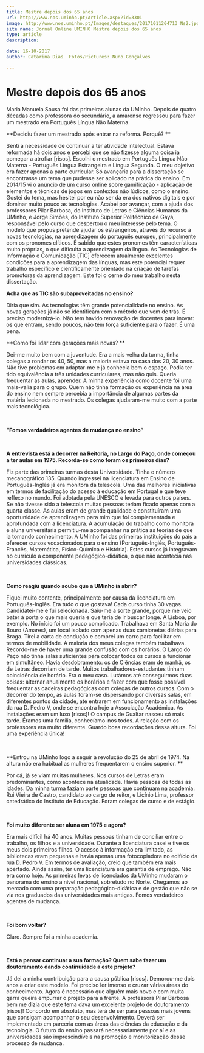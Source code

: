 ```yaml
---
title: Mestre depois dos 65 anos
url: http://www.nos.uminho.pt/Article.aspx?id=3301
image: http://www.nos.uminho.pt/Images/destaques/20171011204713_Ns2.jpg
site name: Jornal Online UMINHO Mestre depois dos 65 anos
type: article
description: 

date: 16-10-2017
author: Catarina Dias  Fotos/Pictures: Nuno Gonçalves

---
```

# Mestre depois dos 65 anos


  

Maria Manuela Sousa foi das primeiras alunas da UMinho. Depois de quatro décadas como professora do secundário, a amarense regressou para fazer um mestrado em Português Língua Não Materna.

**Decidiu fazer um mestrado após entrar na reforma. Porquê? ** 

Senti a necessidade de continuar a ter atividade intelectual. Estava reformada há dois anos e percebi que se não fizesse alguma coisa ia começar a atrofiar [risos]. Escolhi o mestrado em Português Língua Não Materna - Português Língua Estrangeira e Língua Segunda. O meu objetivo era fazer apenas a parte curricular. Só avançaria para a dissertação se encontrasse um tema que pudesse ser aplicado na prática do ensino. Em 2014/15 vi o anúncio de um curso online sobre gamificação - aplicação de elementos e técnicas de jogos em contextos não lúdicos, como o ensino. Gostei do tema, mas hesitei por eu não ser da era dos nativos digitais e por dominar muito pouco as tecnologias. Acabei por avançar, com a ajuda dos professores Pilar Barbosa, do Instituto de Letras e Ciências Humanas da UMinho, e Jorge Simões, do Instituto Superior Politécnico de Gaya, responsável pelo curso que despertou o meu interesse pelo tema. O modelo que propus pretende ajudar os estrangeiros, através do recurso a novas tecnologias, na aprendizagem do português europeu, principalmente com os pronomes clíticos. É sabido que estes pronomes têm características muito próprias, o que dificulta a aprendizagem da língua. As Tecnologias de Informação e Comunicação [TIC] oferecem atualmente excelentes condições para a aprendizagem das línguas, mas este potencial requer trabalho específico e cientificamente orientado na criação de tarefas promotoras da aprendizagem. Este foi o cerne do meu trabalho nesta dissertação.
 

**Acha que as TIC são subaproveitadas no ensino?** 

Diria que sim. As tecnologias têm grande potencialidade no ensino. As novas gerações já não se identificam com o método que vem de trás. É preciso modernizá-lo. Não tem havido renovação de docentes para inovar: os que entram, sendo poucos, não têm força suficiente para o fazer. É uma pena.
 

**Como foi lidar com gerações mais novas? ** 

Dei-me muito bem com a juventude. Era a mais velha da turma, tinha colegas a rondar os 40, 50, mas a maioria estava na casa dos 20, 30 anos. Não tive problemas em adaptar-me e já conhecia bem o espaço. Podia ter tido equivalência a três unidades curriculares, mas não quis. Queria frequentar as aulas, aprender. A minha experiência como docente foi uma mais-valia para o grupo. Quem não tinha formação ou experiência na área do ensino nem sempre percebia a importância de algumas partes da matéria lecionada no mestrado. Os colegas ajudaram-me muito com a parte mais tecnológica. 

 

**“Fomos verdadeiros agentes de mudança no ensino”** 

 

**A entrevista está a decorrer na Reitoria, no Largo do Paço, onde começou a ter aulas em 1975. Recorda-se como foram os primeiros dias?** 

Fiz parte das primeiras turmas desta Universidade. Tinha o número mecanográfico 135. Quando ingressei na licenciatura em Ensino de Português-Inglês já era monitora da telescola. Uma das melhores iniciativas em termos de facilitação do acesso à educação em Portugal e que teve reflexo no mundo. Foi adotada pela UNESCO e levada para outros países. Se não tivesse sido a telescola muitas pessoas teriam ficado apenas com a quarta classe. As aulas eram de grande qualidade e constituíram uma oportunidade de aprendizagem para mim que foi complementada e aprofundada com a licenciatura. A acumulação do trabalho como monitora e aluna universitária permitiu-me acompanhar na prática as teorias de que ia tomando conhecimento. A UMinho foi das primeiras instituições do país a oferecer cursos vocacionados para o ensino (Português-Inglês, Português-Francês, Matemática, Físico-Química e História). Estes cursos já integravam no currículo a componente pedagógico-didática, o que não acontecia nas universidades clássicas. 

 

**Como reagiu quando soube que a UMinho ia abrir?** 

Fiquei muito contente, principalmente por causa da licenciatura em Português-Inglês. Era tudo o que gostava! Cada curso tinha 30 vagas. Candidatei-me e fui selecionada. Saiu-me a sorte grande, porque me veio bater à porta o que mais queria e que teria de ir buscar longe. A Lisboa, por exemplo. No início foi um pouco complicado. Trabalhava em Santa Maria do Bouro (Amares), um local isolado com apenas duas camionetas diárias para Braga. Tirei a carta de condução e comprei um carro para facilitar em termos de mobilidade. A maioria dos meus colegas também trabalhava. Recordo-me de haver uma grande confusão com os horários. O Largo do Paço não tinha salas suficientes para colocar todos os cursos a funcionar em simultâneo. Havia desdobramento: os de Ciências eram de manhã, os de Letras decorriam de tarde. Muitos trabalhadores-estudantes tinham coincidência de horário. Era o meu caso. Lutámos até conseguirmos duas coisas: alternar anualmente os horários e fazer com que fosse possível frequentar as cadeiras pedagógicas com colegas de outros cursos. Com o decorrer do tempo, as aulas foram-se dispersando por diversas salas, em diferentes pontos da cidade, até entrarem em funcionamento as instalações da rua D. Pedro V, onde se encontra hoje a Associação Académica. As instalações eram um luxo [risos]! O campus de Gualtar nasceu só mais tarde. Éramos uma família, conhecíamo-nos todos. A relação com os professores era muito diferente. Guardo boas recordações dessa altura. Foi uma experiência única!

 

**Entrou na UMinho logo a seguir à revolução do 25 de abril de 1974. Na altura não era habitual as mulheres frequentarem o ensino superior. ** 

Por cá, já se viam muitas mulheres. Nos cursos de Letras eram predominantes, como acontece na atualidade. Havia pessoas de todas as idades. Da minha turma faziam parte pessoas que continuam na academia: Rui Vieira de Castro, candidato ao cargo de reitor, e Licínio Lima, professor catedrático do Instituto de Educação. Foram colegas de curso e de estágio. 

 

**Foi muito diferente ser aluna em 1975 e agora?** 

Era mais difícil há 40 anos. Muitas pessoas tinham de conciliar entre o trabalho, os filhos e a universidade. Durante a licenciatura casei e tive os meus dois primeiros filhos. O acesso à informação era limitado, as bibliotecas eram pequenas e havia apenas uma fotocopiadora no edifício da rua D. Pedro V. Em termos de avaliação, creio que também era mais apertado. Ainda assim, ter uma licenciatura era garantia de emprego. Não era como hoje. As primeiras levas de licenciados da UMinho mudaram o panorama do ensino a nível nacional, sobretudo no Norte. Chegámos ao mercado com uma preparação pedagógico-didática e de gestão que não se via nos graduados das universidades mais antigas. Fomos verdadeiros agentes de mudança.

 

**Foi bom voltar?** 

Claro. Sempre foi a minha academia.

 

**Está a pensar continuar a sua formação? Quem sabe fazer um doutoramento dando continuidade a este projeto?** 

Já dei a minha contribuição para a causa pública [risos]. Demorou-me dois anos a criar este modelo. Foi preciso ler imenso e cruzar várias áreas do conhecimento. Agora é necessário que alguém mais novo e com muita garra queira empurrar o projeto para a frente. A professora Pilar Barbosa bem me dizia que este tema dava um excelente projeto de doutoramento [risos]! Concordo em absoluto, mas terá de ser para pessoas mais jovens que consigam acompanhar o seu desenvolvimento. Deverá ser implementado em parceria com as áreas das ciências da educação e da tecnologia. O futuro do ensino passará necessariamente por aí e as universidades são imprescindíveis na promoção e monitorização desse processo de mudança. 

